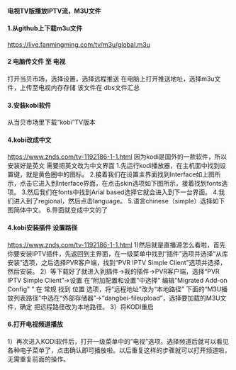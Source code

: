 #### 电视TV版播放IPTV流，M3U文件
#### 1.从github上下载m3u文件
https://live.fanmingming.com/tv/m3u/global.m3u
#### 2 电脑传文件 至 电视
打开当贝市场，选择设置，选择远程推送
在电脑上打开推送地址，选择m3u文件，上传至电视内存存储
该文件在 dbs文件汇总
#### 3.安装kobi软件
从当贝市场里下载“kobi”TV版本
#### 4.kobi改成中文
https://www.znds.com/tv-1192186-1-1.html
因为kodi是国外的一款软件，所以安装好是英文 需要把英文改为中文界面
1.先运行kodi播放器，在主机面中找到设置键，就是黄色圈中的图标。
2.接着我们在设置主界面找到Interface如上图所示，点击它进入到Interface界面，在点击skin选项如下图所示，接着找到fonts选项。
3.然后我们在fonts中找到Arial based选择它就会进入到下一台界面。
4.我们进入到了regional，然后点击language。
5.语言chinese（simple）选择如下图简体中文。
6.界面就变成中文的了
#### 4.kobi安装插件 设置路径
https://www.znds.com/tv-1192186-1-1.html
1)然后就是直播源怎么看啦，首先你要安装IPTV插件，先返回到主界面，在一级菜单中找到“插件”选项并选择“从库安装”选项，之后选择PVR客户端，找到“PVR IPTV Simple Client”选项并选择，然后安装。
2）等下载好了就进入到插件→我的插件→PVR客户端，选择“PVR IPTV Simple Client”→设置
在“附加配置和设置”中选择“ 编辑"Migrated Add-on Config" ”
在 常规 找到 位置 选项，将“远程地址”改为“本地路径”
下面的“M3U播放列表路径”中选在“外部存储器”→“dangbei-fileupload”，选择要加载的M3U文件，确定
把远程路径改为本地路径。
3）将KODI重启
#### 6.打开电视频道播放
1）再次进入KODI软件后，打开一级菜单中的”电视”选项。选择频道后就可以看见各种电子菜单了，点击确认即可播放啦。以后重复这样的步骤就可以打开频道啦，无需重复前面的操作。
